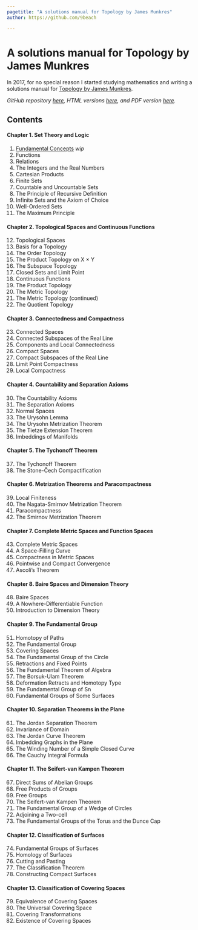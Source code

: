 ```yaml
---
pagetitle: "A solutions manual for Topology by James Munkres"
author: https://github.com/9beach

---
```


# A solutions manual for Topology by James Munkres
In 2017, for no special reason I started studying mathematics and writing a
solutions manual for
[Topology by James Munkres](https://www.amazon.com/Topology-Pearson-International-James-Munkres-ebook/dp/B00IZ0LGCI/ref=mt_kindle?_encoding=UTF8&me=).

_GitHub repository [here](https://github.com/9beach/munkres-topology-solutions),
HTML versions [here](https://rawgit.com/9beach/munkres-topology-solutions/master/README.html), 
and PDF version [here](https://github.com/9beach/munkres-topology-solutions/releases)._

## Contents

#### Chapter 1. Set Theory and Logic
1. [Fundamental Concepts](chap-01.md) _wip_
2. Functions
3. Relations
4. The Integers and the Real Numbers
5. Cartesian Products
6. Finite Sets
7. Countable and Uncountable Sets
8. The Principle of Recursive Definition
9. Infinite Sets and the Axiom of Choice
10. Well-Ordered Sets
11. The Maximum Principle

#### Chapter 2. Topological Spaces and Continuous Functions
12. Topological Spaces
13. Basis for a Topology
14. The Order Topology
15. The Product Topology on X &#215; Y
16. The Subspace Topology
17. Closed Sets and Limit Point
18. Continuous Functions
19. The Product Topology
20. The Metric Topology
21. The Metric Topology (continued)
22. The Quotient Topology

#### Chapter 3. Connectedness and Compactness
23. Connected Spaces
24. Connected Subspaces of the Real Line
25. Components and Local Connectedness
26. Compact Spaces
27. Compact Subspaces of the Real Line
28. Limit Point Compactness
29. Local Compactness

#### Chapter 4. Countability and Separation Axioms
30. The Countability Axioms
31. The Separation Axioms
32. Normal Spaces
33. The Urysohn Lemma
34. The Urysohn Metrization Theorem
35. The Tietze Extension Theorem
36. Imbeddings of Manifolds

#### Chapter 5. The Tychonoff Theorem
37. The Tychonoff Theorem
38. The Stone-&#268;ech Compactification

#### Chapter 6. Metrization Theorems and Paracompactness
39. Local Finiteness
40. The Nagata-Smirnov Metrization Theorem
41. Paracompactness
42. The Smirnov Metrization Theorem

#### Chapter 7. Complete Metric Spaces and Function Spaces
43. Complete Metric Spaces
44. A Space-Filling Curve
45. Compactness in Metric Spaces
46. Pointwise and Compact Convergence
47. Ascoli&#8217;s Theorem

#### Chapter 8. Baire Spaces and Dimension Theory
48. Baire Spaces
49. A Nowhere-Differentiable Function
50. Introduction to Dimension Theory

#### Chapter 9. The Fundamental Group
51. Homotopy of Paths
52. The Fundamental Group
53. Covering Spaces
54. The Fundamental Group of the Circle
55. Retractions and Fixed Points
56. The Fundamental Theorem of Algebra
57. The Borsuk-Ulam Theorem
58. Deformation Retracts and Homotopy Type
59. The Fundamental Group of Sn
60. Fundamental Groups of Some Surfaces

#### Chapter 10. Separation Theorems in the Plane
61. The Jordan Separation Theorem
62. Invariance of Domain
63. The Jordan Curve Theorem
64. Imbedding Graphs in the Plane
65. The Winding Number of a Simple Closed Curve
66. The Cauchy Integral Formula

#### Chapter 11. The Seifert-van Kampen Theorem
67. Direct Sums of Abelian Groups
68. Free Products of Groups
69. Free Groups
70. The Seifert-van Kampen Theorem
71. The Fundamental Group of a Wedge of Circles
72. Adjoining a Two-cell
73. The Fundamental Groups of the Torus and the Dunce Cap

#### Chapter 12. Classification of Surfaces
74. Fundamental Groups of Surfaces
75. Homology of Surfaces
76. Cutting and Pasting
77. The Classification Theorem
78. Constructing Compact Surfaces

#### Chapter 13. Classification of Covering Spaces
79. Equivalence of Covering Spaces
80. The Universal Covering Space
81. Covering Transformations
82. Existence of Covering Spaces
